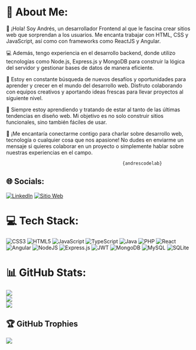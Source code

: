 # 💫 About Me:
👋 ¡Hola! Soy Andrés, un desarrollador Frontend al que le fascina crear sitios web que sorprendan a los usuarios. Me encanta trabajar con HTML, CSS y JavaScript, así como con frameworks como ReactJS y Angular.

💻 Además, tengo experiencia en el desarrollo backend, donde utilizo tecnologías como Node.js, Express.js y MongoDB para construir la lógica del servidor y gestionar bases de datos de manera eficiente.

💼 Estoy en constante búsqueda de nuevos desafíos y oportunidades para aprender y crecer en el mundo del desarrollo web. Disfruto colaborando con equipos creativos y aportando ideas frescas para llevar proyectos al siguiente nivel.

🌱 Siempre estoy aprendiendo y tratando de estar al tanto de las últimas tendencias en diseño web. Mi objetivo es no solo construir sitios funcionales, sino también fáciles de usar.

💬 ¡Me encantaría conectarme contigo para charlar sobre desarrollo web, tecnología o cualquier cosa que nos apasione! No dudes en enviarme un mensaje si quieres colaborar en un proyecto o simplemente hablar sobre nuestras experiencias en el campo.

                                                {andrescodelab}

## 🌐 Socials:
[![LinkedIn](https://img.shields.io/badge/LinkedIn-%230077B5.svg?logo=linkedin&logoColor=white)](https://linkedin.com/in/andrés-pérez-garcía)
[![Sitio Web](https://img.shields.io/badge/Sitio%20Web-%23181717.svg?logo=google-chrome&logoColor=white)](https://andresperezgarcia.000webhostapp.com/inicio)

# 💻 Tech Stack:
![CSS3](https://img.shields.io/badge/css3-%231572B6.svg?style=for-the-badge&logo=css3&logoColor=white) ![HTML5](https://img.shields.io/badge/html5-%23E34F26.svg?style=for-the-badge&logo=html5&logoColor=white) ![JavaScript](https://img.shields.io/badge/javascript-%23323330.svg?style=for-the-badge&logo=javascript&logoColor=%23F7DF1E) ![TypeScript](https://img.shields.io/badge/typescript-%23007ACC.svg?style=for-the-badge&logo=typescript&logoColor=white) ![Java](https://img.shields.io/badge/java-%23ED8B00.svg?style=for-the-badge&logo=openjdk&logoColor=white) ![PHP](https://img.shields.io/badge/php-%23777BB4.svg?style=for-the-badge&logo=php&logoColor=white) ![React](https://img.shields.io/badge/react-%2320232a.svg?style=for-the-badge&logo=react&logoColor=%2361DAFB) ![Angular](https://img.shields.io/badge/angular-%23DD0031.svg?style=for-the-badge&logo=angular&logoColor=white) ![NodeJS](https://img.shields.io/badge/node.js-6DA55F?style=for-the-badge&logo=node.js&logoColor=white) ![Express.js](https://img.shields.io/badge/express.js-%23404d59.svg?style=for-the-badge&logo=express&logoColor=%2361DAFB) ![JWT](https://img.shields.io/badge/JWT-black?style=for-the-badge&logo=JSON%20web%20tokens) ![MongoDB](https://img.shields.io/badge/MongoDB-%234ea94b.svg?style=for-the-badge&logo=mongodb&logoColor=white) ![MySQL](https://img.shields.io/badge/mysql-%2300000f.svg?style=for-the-badge&logo=mysql&logoColor=white) ![SQLite](https://img.shields.io/badge/sqlite-%2307405e.svg?style=for-the-badge&logo=sqlite&logoColor=white) 

# 📊 GitHub Stats:
![](https://github-readme-stats.vercel.app/api?username=andrescodelab&theme=radical&hide_border=false&include_all_commits=false&count_private=false)<br/>
![](https://github-readme-streak-stats.herokuapp.com/?user=andrescodelab&theme=radical&hide_border=false)<br/>
![](https://github-readme-stats.vercel.app/api/top-langs/?username=andrescodelab&theme=radical&hide_border=false&include_all_commits=false&count_private=false&layout=compact)

## 🏆 GitHub Trophies
![](https://github-profile-trophy.vercel.app/?username=andrescodelab&theme=radical&no-frame=false&no-bg=true&margin-w=4)
